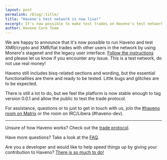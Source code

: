 ```yaml
---
layout: post
permalink: /blog/:title/
title: "Haveno's test network is now live!"
excerpt: It's now possible to make test trades on Haveno's test network with other users
author: Haveno Core Team
---
```


We are happy to announce that it's now possible to run Haveno and test XMR/crypto and XMR/fiat trades with other users in the network by using Monero's stagenet and the legacy user interface. [Follow the instructions](https://docs.haveno.exchange/development/installing/) and please let us know if you encounter any issue. This is a test network, do not use real money!

Haveno still includes bisq-related sections and wording, but the essential functionalities are there and ready to be tested. Little bugs and glitches are to be expected.

There is still a lot to do, but we feel the platform is now stable enough to tag version 0.0.1 and allow the public to test the trade protocol.

For assistance, questions or to just to get in touch with us, join the [#haveno room on Matrix](https://matrix.to/#/#haveno:haveno.network) or the room on IRC/Libera (#haveno-dev).

---

Unsure of how Haveno works? Check out the [trade protocol](https://docs.haveno.exchange/the-project/trade-protocol/).

Have more questions? Take a look at the [FAQ](https://haveno.exchange/faq/).

Are you a developer and would like to help speed things up by giving your contribution to Haveno? [There is so much to do!](https://github.com/haveno-dex/haveno/issues)
